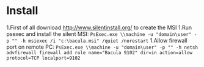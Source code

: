 # Install

1.First of all download http://www.silentinstall.org/ to create the MSI
1.Run psexec and install the silent MSI:
    ```
    PsExec.exe \\machine -u "domain\user" -p "" -h msiexec /i "c:\bacula.msi" /quiet /norestart
    ```
1.Allow firewall port on remote PC:
    ```
    PsExec.exe \\machine -u "domain\user" -p "" -h netsh advfirewall firewall add rule name="Bacula 9102" dir=in action=allow protocol=TCP localport=9102
    ```
